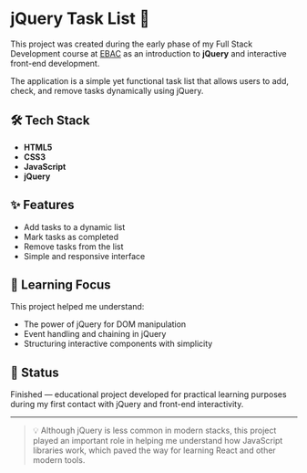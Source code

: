 # jQuery Task List 📝

This project was created during the early phase of my Full Stack Development course at [EBAC](https://ebaconline.com.br/) as an introduction to **jQuery** and interactive front-end development.

The application is a simple yet functional task list that allows users to add, check, and remove tasks dynamically using jQuery.

## 🛠 Tech Stack

- **HTML5**
- **CSS3**
- **JavaScript**
- **jQuery**

## ✨ Features

- Add tasks to a dynamic list
- Mark tasks as completed
- Remove tasks from the list
- Simple and responsive interface

## 🎯 Learning Focus

This project helped me understand:
- The power of jQuery for DOM manipulation
- Event handling and chaining in jQuery
- Structuring interactive components with simplicity

## 🚀 Status

Finished — educational project developed for practical learning purposes during my first contact with jQuery and front-end interactivity.

---

> 💡 Although jQuery is less common in modern stacks, this project played an important role in helping me understand how JavaScript libraries work, which paved the way for learning React and other modern tools.
